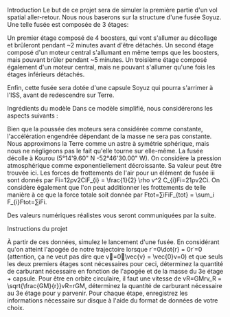 Introduction
Le but de ce projet sera de simuler la première partie d'un vol spatial aller-retour. Nous nous baserons sur la structure d'une fusée Soyuz. Une telle fusée est composée de 3 étages:

Un premier étage composé de 4 boosters, qui vont s'allumer au décollage et brûleront pendant ~2 minutes avant d'être détachés.
Un second étage composé d'un moteur central s'allumant en même temps que les boosters, mais pouvant brûler pendant ~5 minutes.
Un troisième étage composé également d'un moteur central, mais ne pouvant s'allumer qu'une fois les étages inférieurs détachés.

Enfin, cette fusée sera dotée d'une capsule Soyuz qui pourra s'arrimer à l'ISS, avant de redescendre sur Terre.

Ingrédients du modèle
Dans ce modèle simplifié, nous considérerons les aspects suivants :

Bien que la poussée des moteurs sera considérée comme constante, l'accélération engendrée dépendant de la masse ne sera pas constante.
Nous approximons la Terre comme un astre à symétrie sphérique, mais nous ne négligeons pas le fait qu'elle tourne sur elle-même. La fusée décolle à Kourou (5°14'9.60" N -52°46'30.00" W).
On considère la pression atmosphérique comme exponentiellement décroissante. Sa valeur peut être trouvée ici.
Les forces de frottements de l'air pour un élément de fusée iii sont donnés par Fi=12ρv2CiF_{i} = \frac{1}{2} \rho v^2 C_{i}Fi​=21​ρv2Ci​. On considère également que l'on peut additionner les frottements de telle manière à ce que la force totale soit donnée par Ftot=∑iFiF_{tot} = \sum_i F_{i}Ftot​=∑i​Fi​.

Des valeurs numériques réalistes vous seront communiquées par la suite.

Instructions du projet

À partir de ces données, simulez le lancement d'une fusée.
En considérant qu'on atteint l'apogée de notre trajectoire lorsque r˙=0\dot{r} = 0r˙=0 (attention, ça ne veut pas dire que v⃗=0⃗\vec{v} = \vec{0}v=0) et que seuls les deux premiers étages sont nécessaires pour ceci, déterminez la quantité de carburant nécessaire en fonction de l'apogée et de la masse du 3e étage + capsule.
Pour être en orbite circulaire, il faut une vitesse de vR=GMrv_R = \sqrt{\frac{GM}{r}}vR​=rGM​​, déterminez la quantité de carburant nécessaire au 3e étage pour y parvenir.
Pour chaque étape, enregistrez les informations nécessaire sur disque à l'aide du format de données de votre choix.
